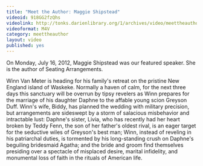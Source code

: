```yaml
---
title: "Meet the Author: Maggie Shipstead"
videoid: 918GG2fzQhs
videolink: http://tonks.darienlibrary.org/1/archives/video/meettheauthor/20120716_maggie_shipstead.m4v
videoformat: M4V
category: meettheauthor
layout: video
published: yes
---
```


On Monday, July 16, 2012, Maggie Shipstead was our featured speaker. She is the author of Seating Arrangements.

Winn Van Meter is heading for his family's retreat on the pristine New England island of Waskeke. Normally a haven of calm, for the next three days this sanctuary will be overrun by tipsy revelers as Winn prepares for the marriage of his daughter Daphne to the affable young scion Greyson Duff. Winn's wife, Biddy, has planned the wedding with military precision, but arrangements are sideswept by a storm of salacious misbehavior and intractable lust: Daphne's sister, Livia, who has recently had her heart broken by Teddy Fenn, the son of her father's oldest rival, is an eager target for the seductive wiles of Greyson's best man; Winn, instead of reveling in his patriarchal duties, is tormented by his long-standing crush on Daphne's beguiling bridesmaid Agatha; and the bride and groom find themselves presiding over a spectacle of misplaced desire, marital infidelity, and monumental loss of faith in the rituals of American life.